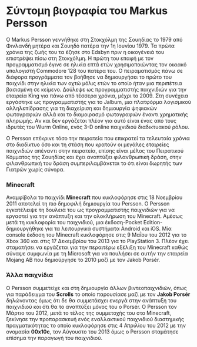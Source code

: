 # Σύντομη βιογραφία του Markus Persson
Ο Markus Persson γεννήθηκε στη Στοκχόλμη της Σουηδίας το 1979 από Φινλανδή μητέρα και Σουηδό πατέρα την 1η Ιουνίου 1979. Τα πρώτα χρόνια της ζωής του τα έζησε στο Edsbyn  πριν η οικογένειά του επιστρέψει πίσω στη Στοκχόλμη. Η πρώτη του επαφή με τον προγραμματισμό έγινε σε ηλικία επτά ετών χρησιμοποιώντας τον οικιακό υπολογιστή Commodore 128 του πατέρα του. Ο πειραματισμός πάνω σε διάφορα προγράμματα τον βοήθησε να δημιουργήσει το πρώτο του παιχνίδι στην ηλικία των οχτώ μόλις ετών το οποίο ήταν μια περιπέτεια βασισμένη σε κείμενο. Δούλεψε ως προγραμματιστής παιχνιδιών για την εταιρεία King για πάνω από τέσσερα χρόνια, μέχρι το 2009. Στη συνέχεια εργάστηκε ως προγραμματιστής για το Jalbum, μια πλατφόρμα λογισμικού αλληλεπίδρασης για τη διαχείριση και δημιουργία ψηφιακών φωτογραφιών αλλά και το διαμοιρασμό φωτογραφιών έναντι χρηματικής πληρωμής. Aν και δεν εργάζεται πλέον για αυτό είναι ένας από τους ιδρυτές του Wurm Online, ενός 3-D online παιχνιδιού διαδικτυακού ρόλου.

Ο Persson επέκρινε τόσο την πειρατεία που επικρατεί τα τελευταία χρόνια στο διαδίκτυο όσο και τη στάση που κρατούν οι μεγάλες εταιρείες παιχνιδιών απέναντι στην πειρατεία, επίσης είναι μέλος του Πειρατικού Κόμματος της Σουηδίας και έχει αναπτύξει φιλανθρωπική δράση, στην φιλανθρωπική του δράση συμπεριλαμβάνεται το ότι είναι δωρητής των Γιατρών χωρίς σύνορα.

### Minecraft
Αναμφίβολα το παιχνίδι **Minecraft** που κυκλοφόρησε στις 18 Νοεμβρίου 2011 αποτελεί τη πιο δημοφιλή δημιουργία του Persson. Ο Persson εγκατέλειψε τη δουλειά του ως προγραμματιστής παιχνιδιών για να εργαστεί για την ανάπτυξη και την ολοκλήρωση του Minecraft. Αμέσως μετά τη κυκλοφορία του παιχνιδιού, μια έκδοση-Pocket Edition- δημιουργήθηκε για τα λειτουργικά συστήματα Android και iOS.  Μία console έκδοση του Minecraft κυκλοφόρησε στις 9 Μαΐου του 2012 για το Xbox 360 και στις 17 Δεκεμβρίου του 2013 για το PlayStation 3. Πλέον έχει σταματήσει να εργάζεται για την περαιτέρω εξέλιξη του Minecraft καθώς σύναψε συμφωνία με τη Microsoft για να πουλήσει σε αυτήν την εταιρεία Mojang AB που δημιούργησε το 2010 μαζί με τον Jakob Porsér.

### Άλλα παιχνίδια
Ο Persson συμμετείχε και στη δημιουργία άλλων βιντεοπαιχνιδιών, όπως για παράδειγμα του **Scrolls** το οποίο παρουσίασε μαζί με τον **Jakob Porsér** δηλώνοντας όμως ότι δε θα συμμετάσχει ενεργά στην ανάπτυξη του παιχνιδιού και ότι θα το αναπτύξει μόνος του ο Porsér. Ο Persson τον Μάρτιο του 2012, μετά το τέλος της συμμετοχής του στο Minecraft, ξεκίνησε την προπαρασκευή ενός εναλλακτικού παιχνιδιού διαστημικής πραγματικότητας το οποίο κυκλοφόρησε στις 4 Απριλίου του 2012 με την ονομασία **00x10c**, τον Αύγουστο του 2013 όμως ο Persson σταμάτησε επίσημα την παραγωγή του παιχνιδιού. 


